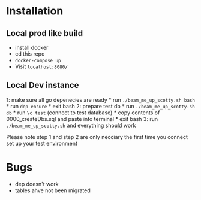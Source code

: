 # Installation
## Local prod like build
* install docker
* cd this repo
* `docker-compose up`
* Visit `localhost:8080/`

## Local Dev instance
1: make sure all go depenecies are ready
	* run `./beam_me_up_scotty.sh bash`
	* run `dep ensure`
	* exit bash
2: prepare test db
	* run `./beam_me_up_scotty.sh db`
	* run `\c test` (connect to test database)
	* copy contents of 0000_createDbs.sql and paste into terminal
	* exit bash
3: run `./beam_me_up_scotty.sh` and everything should work

Please note step 1 and step 2 are only necciary the first time you connect set up your test environment

# Bugs
* dep doesn't work
* tables ahve not been migrated
